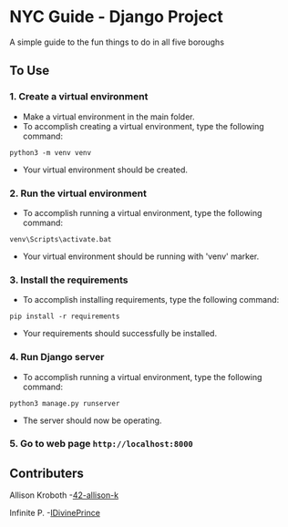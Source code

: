 # NYC Guide - Django Project

A simple guide to the fun things to do in all five boroughs

## To Use

### 1. Create a virtual environment

- Make a virtual environment in the main folder.
- To accomplish creating a virtual environment, type the following command:
```
python3 -m venv venv
```
- Your virtual environment should be created.


### 2. Run the virtual environment

- To accomplish running a virtual environment, type the following command:
```
venv\Scripts\activate.bat
```
- Your virtual environment should be running with 'venv' marker.


### 3. Install the requirements
- To accomplish installing requirements, type the following command:
```
pip install -r requirements
```
- Your requirements should successfully be installed.


### 4. Run Django server
- To accomplish running a virtual environment, type the following command:
```
python3 manage.py runserver
```
- The server should now be operating.


### 5. Go to web page `http://localhost:8000`

## Contributers

Allison Kroboth 
-[42-allison-k](https://github.com/42-allison-k)

Infinite P.
-[IDivinePrince](https://github.com/IDivinePrince)
